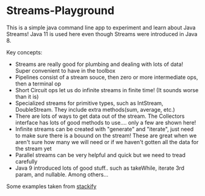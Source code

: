 # Streams-Playground


This is a simple java command line app to experiment and learn about Java Streams!
Java 11 is used here even though Streams were introduced in Java 8.

Key concepts:
- Streams are really good for plumbing and dealing with lots of data! Super convenient to have in the toolbox
- Pipelines consist of a stream souce, then zero or more intermediate ops, then a terminal op
- Short Circuit ops let us do infinite streams in finite time! (It sounds worse than it is)
- Specialized streams for primitive types, such as IntStream, DoubleStream. They include extra methods(sum, average, etc.)
- There are lots of ways to get data out of the stream. The Collectors interface has lots of good methods to use.... only a few are shown here!
- Infinite streams can be created with "generate" and "iterate", just need to make sure there is a bouund on the stream! These are great when we aren't sure how
many we will need or if we haven't gotten all the data for the stream yet
- Parallel streams can be very helpful and quick but we need to tread carefully 
- Java 9 introduced lots of good stuff.. such as takeWhile, iterate 3rd param, and nullable. Among others...

Some examples taken from [stackify](https://stackify.com/streams-guide-java-8/)
